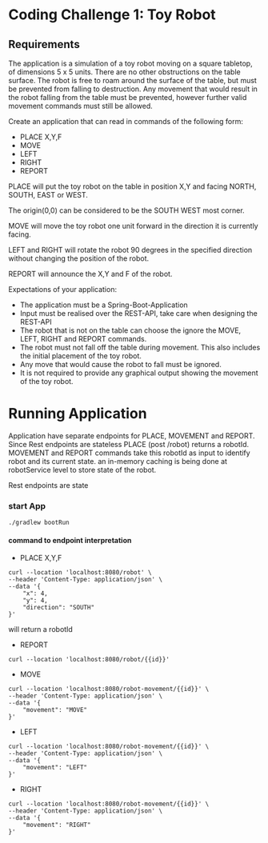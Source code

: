 # Coding Challenge 1: Toy Robot

## Requirements
The application is a simulation of a toy robot moving on a square tabletop, of dimensions 5 x 5 units. There are no other obstructions on the table surface.
The robot is free to roam around the surface of the table, but must be prevented from falling to destruction. Any movement that would result in the robot
falling from the table must be prevented, however further valid movement commands must still be allowed.

Create an application that can read in commands of the following form:

*  PLACE X,Y,F
*  MOVE
*  LEFT
*  RIGHT
*  REPORT

PLACE will put the toy robot on the table in position X,Y and facing NORTH, SOUTH, EAST or WEST.

The origin(0,0) can be considered to be the SOUTH WEST most corner.

MOVE will move the toy robot one unit forward in the direction it is currently facing.

LEFT and RIGHT will rotate the robot 90 degrees in the specified direction without changing the position of the robot.

REPORT will announce the X,Y and F of the robot.

Expectations of your application:
* The application must be a Spring-Boot-Application
* Input must be realised over the REST-API, take care when designing the REST-API
* The robot that is not on the table can choose the ignore the MOVE, LEFT, RIGHT and REPORT commands.
* The robot must not fall off the table during movement. This also includes the initial placement of the toy robot.
* Any move that would cause the robot to fall must be ignored.
* It is not required to provide any graphical output showing the movement of the toy robot.


# Running Application
Application have separate endpoints for PLACE, MOVEMENT and REPORT. Since Rest endpoints are stateless PLACE 
(post /robot) returns a robotId. MOVEMENT and REPORT commands take this robotId as input to identify robot and
its current state. an in-memory caching is being done at robotService level to store state of the robot. 

Rest endpoints are state


### start App
```./gradlew bootRun```


#### command to endpoint interpretation

*  PLACE X,Y,F
```shell
curl --location 'localhost:8080/robot' \
--header 'Content-Type: application/json' \
--data '{
    "x": 4,
    "y": 4,
    "direction": "SOUTH"
}'
```

will return a robotId


*  REPORT
```shell
curl --location 'localhost:8080/robot/{{id}}'
```

*  MOVE

```shell
curl --location 'localhost:8080/robot-movement/{{id}}' \
--header 'Content-Type: application/json' \
--data '{
    "movement": "MOVE"
}'
```

*  LEFT

```shell
curl --location 'localhost:8080/robot-movement/{{id}}' \
--header 'Content-Type: application/json' \
--data '{
    "movement": "LEFT"
}'
```

*  RIGHT
```shell
curl --location 'localhost:8080/robot-movement/{{id}}' \
--header 'Content-Type: application/json' \
--data '{
    "movement": "RIGHT"
}'
```
